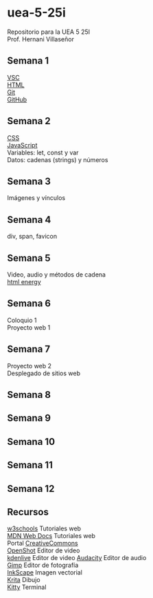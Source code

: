 # uea-5-25i
Repositorio para la UEA 5 25I  
Prof. Hernani Villaseñor
## Semana 1
[VSC](https://code.visualstudio.com/)  
[HTML](https://developer.mozilla.org/es/docs/Web/HTML)  
[Git](https://git-scm.com/)  
[GitHub](https://github.com/)  
## Semana 2
[CSS](https://developer.mozilla.org/es/docs/Web/CSS)  
[JavaScript](https://developer.mozilla.org/es/docs/Web/JavaScript)  
Variables: let, const y var  
Datos: cadenas (strings) y números  
## Semana 3
Imágenes y vínculos  
## Semana 4
div, span, favicon
## Semana 5
Video, audio y métodos de cadena  
[html energy](https://html.energy/)  
## Semana 6
Coloquio 1  
Proyecto web 1  
## Semana 7
Proyecto web 2  
Desplegado de sitios web
## Semana 8
## Semana 9
## Semana 10
## Semana 11
## Semana 12
## Recursos
[w3schools](https://www.w3schools.com/) Tutoriales web  
[MDN Web Docs](https://developer.mozilla.org/es/) Tutoriales web  
Portal [CreativeCommons](https://search.creativecommons.org/)  
[OpenShot](https://www.openshot.org/es/) Editor de video  
[kdenlive](https://kdenlive.org/) Editor de video
[Audacity](https://www.audacityteam.org/) Editor de audio  
[Gimp](https://www.gimp.org/) Editor de fotografía  
[InkScape](https://inkscape.org/es/) Imagen vectorial  
[Krita](https://krita.org/es/) Dibujo  
[Kitty](https://sw.kovidgoyal.net/kitty/) Terminal  